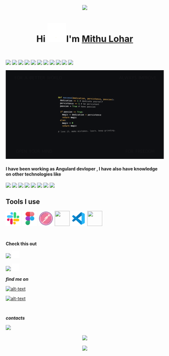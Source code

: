 <p align="center">
  <img src="https://media2.giphy.com/media/z2KbVZxKCHxxIDhnsQ/200w.webp?cid=ecf05e4730zqdxnwlva926d59215rtgsusqumlgcpcd2hoev&rid=200w.webp&ct=g"/>
</p>


  <h1 align="center"> Hi <img src="https://github.com/Kathryn-Jie/Kathryn-Jie/blob/main/wave.gif" width="60px"/>I'm <a href="https://github.com/MithuLohar">Mithu Lohar</a></h1>


<Br>
  

  <p>
  <img src="https://badges.aleen42.com/src/angular_flat_square_dfc.svg"/> <img src="https://badges.aleen42.com/src/node_flat_square_dfc.svg"/> <img src="https://img.shields.io/badge/-express-051e34?style=flat-square&logo=express"/>  <img src="https://badges.aleen42.com/src/npm_flat_square_dfc.svg"/>  <img src="https://img.shields.io/badge/-html-f5f5f6?style=flat-square&logo=HTML5"/> <img src="https://img.shields.io/badge/-css-00587a?style=flat-square&logo=CSS3"/> <img src="https://badges.aleen42.com/src/javascript_flat_square_dfc.svg"/> <img src="https://badges.aleen42.com/src/typescript_flat_square_dfc.svg"> <img src="https://img.shields.io/badge/-json-9c27b0?style=flat-square&logo=JSON"/> <img src="https://img.shields.io/badge/-jquery-0f1e2e?style=flat-square&logo=jQuery"/> <img src="https://badges.aleen42.com/src/react_flat_square.svg"/> 
 <p align="center"> <img src="https://github.com/MithuLohar/readme-resources/blob/main/images-svg/4108586.png"/></P>
</p>
   


   
   



#### I have been working as Angulard devloper  , I have also have knowledge on other technologies like 



<img src="https://img.shields.io/badge/-python-ffdb4e?style=for-the-badge&logo=python"/> <img src="https://img.shields.io/badge/-django-0c4b33?style=for-the-badge&logo=django"/> <img src="https://img.shields.io/badge/-svelte-ffffff?style=for-the-badge&logo=svelte"/> <img src="https://img.shields.io/badge/-firebase-051e34?style=for-the-badge&logo=firebase"/> <img src="https://img.shields.io/badge/-webpack-2b3a42?style=for-the-badge&logo=webpack"/> <img src="https://img.shields.io/badge/-scss-f8f9fa?style=for-the-badge&logo=sass"/> <img src="https://img.shields.io/badge/-pwa-6600ed?style=for-the-badge&logo=pwa"> <img src="https://img.shields.io/badge/-next.js-000000?style=for-the-badge&logo=nextdotjs">  
   
  
  

## Tools I use

<img src="https://github.com/MithuLohar/readme-resources/blob/main/images-svg/icons8-slack-new.svg" style="height: 48px;width: 48px;"/> <img src="https://github.com/MithuLohar/readme-resources/blob/main/images-svg/icons8-figma.svg" style="height: 48px;width: 48px;"/> <img src="https://github.com/MithuLohar/readme-resources/blob/main/images-svg/icons8-postman-api.svg" style="height: 48px;width: 48px;"/> <img src="https://upload.wikimedia.org/wikipedia/commons/thumb/a/ae/Github-desktop-logo-symbol.svg/128px-Github-desktop-logo-symbol.svg.png" style="height:48px;width:48px;" /> <img src="https://github.com/MithuLohar/readme-resources/blob/main/images-svg/icons8-visual-studio-code-2019.svg" style="height:48px;width:48px;" /> <img src="https://cdn.worldvectorlogo.com/logos/git-bash.svg" style="height:48px;width:48px;"/>  

 <p>&nbsp;</p>


**Check this out**
  
[<img src="https://img.shields.io/badge/-parallex--effect-orange?style=flat"/>](https://mithulohar.github.io/parallax-deployed/) <img src="https://github.com/MithuLohar/readme-resources/blob/main/images-svg/link(2).svg"/>

 [<img src="https://img.shields.io/badge/-lazy%20load%20component-orange?style=flat"/>](https://city-quiz-f793c.web.app/) <img src="https://github.com/MithuLohar/readme-resources/blob/main/images-svg/link(2).svg"/>



***find me on*** 
  
[![alt-text](https://img.shields.io/badge/-Linkedin-blue?style=social&logo=linkedin)](https://www.linkedin.com/in/mithu-lohar-69a95717a) 
  
[![alt-text](https://img.shields.io/badge/-instagram-green?style=social&logo=instagram)](https://www.instagram.com/mithulohar/)
 <p>&nbsp;</p>
 
 ***contacts*** 
  
<img src="https://img.shields.io/badge/email-mithulohar9%40gmail.com-d04035?style=flat&logo=maildotru"/>

<p align="center"><img src="https://c.tenor.com/L5Hp9bolcaAAAAAi/habbo-habbohotel.gif"/></p>
<p align="center"><a href="https://github.com/MithuLohar"><img src="https://badges.aleen42.com/src/gitlab.svg"/></a></p>
  
  
  
 
  
  
  








